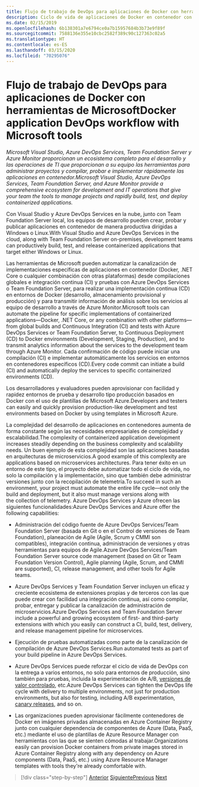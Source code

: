 ```yaml
---
title: Flujo de trabajo de DevOps para aplicaciones de Docker con herramientas de Microsoft
description: Ciclo de vida de aplicaciones de Docker en contenedor con la plataforma de Microsoft y el flujo de trabajo de DevOps con herramientas de Microsoft
ms.date: 02/15/2019
ms.openlocfilehash: 6b138301a7e6794ce0a7b15957684b3b73e9f89f
ms.sourcegitcommit: 7588136e355e10cbc2582f389c90c127363c02a5
ms.translationtype: HT
ms.contentlocale: es-ES
ms.lasthandoff: 03/15/2020
ms.locfileid: "70295076"
---
```

# <a name="docker-application-devops-workflow-with-microsoft-tools"></a><span data-ttu-id="85c1b-103">Flujo de trabajo de DevOps para aplicaciones de Docker con herramientas de Microsoft</span><span class="sxs-lookup"><span data-stu-id="85c1b-103">Docker application DevOps workflow with Microsoft tools</span></span>

<span data-ttu-id="85c1b-104">*Microsoft Visual Studio, Azure DevOps Services, Team Foundation Server y Azure Monitor proporcionan un ecosistema completo para el desarrollo y las operaciones de TI que proporcionan a su equipo las herramientas para administrar proyectos y compilar, probar e implementar rápidamente las aplicaciones en contenedor.*</span><span class="sxs-lookup"><span data-stu-id="85c1b-104">*Microsoft Visual Studio, Azure DevOps Services, Team Foundation Server, and Azure Monitor provide a comprehensive ecosystem for development and IT operations that give your team the tools to manage projects and rapidly build, test, and deploy containerized applications.*</span></span>

<span data-ttu-id="85c1b-105">Con Visual Studio y Azure DevOps Services en la nube, junto con Team Foundation Server local, los equipos de desarrollo pueden crear, probar y publicar aplicaciones en contenedor de manera productiva dirigidas a Windows o Linux.</span><span class="sxs-lookup"><span data-stu-id="85c1b-105">With Visual Studio and Azure DevOps Services in the cloud, along with Team Foundation Server on-premises, development teams can productively build, test, and release containerized applications that target either Windows or Linux.</span></span>

<span data-ttu-id="85c1b-106">Las herramientas de Microsoft pueden automatizar la canalización de implementaciones específicas de aplicaciones en contenedor (Docker, .NET Core o cualquier combinación con otras plataformas) desde compilaciones globales e integración continua (CI) y pruebas con Azure DevOps Services o Team Foundation Server, para realizar una implementación continua (CD) en entornos de Docker (desarrollo, almacenamiento provisional y producción) y para transmitir información de análisis sobre los servicios al equipo de desarrollo a través de Azure Monitor.</span><span class="sxs-lookup"><span data-stu-id="85c1b-106">Microsoft tools can automate the pipeline for specific implementations of containerized applications—Docker, .NET Core, or any combination with other platforms—from global builds and Continuous Integration (CI) and tests with Azure DevOps Services or Team Foundation Server, to Continuous Deployment (CD) to Docker environments (Development, Staging, Production), and to transmit analytics information about the services to the development team through Azure Monitor.</span></span> <span data-ttu-id="85c1b-107">Cada confirmación de código puede iniciar una compilación (CI) e implementar automáticamente los servicios en entornos en contenedores específicos (CD).</span><span class="sxs-lookup"><span data-stu-id="85c1b-107">Every code commit can initiate a build (CI) and automatically deploy the services to specific containerized environments (CD).</span></span>

<span data-ttu-id="85c1b-108">Los desarrolladores y evaluadores pueden aprovisionar con facilidad y rapidez entornos de prueba y desarrollo tipo producción basados en Docker con el uso de plantillas de Microsoft Azure.</span><span class="sxs-lookup"><span data-stu-id="85c1b-108">Developers and testers can easily and quickly provision production-like development and test environments based on Docker by using templates in Microsoft Azure.</span></span>

<span data-ttu-id="85c1b-109">La complejidad del desarrollo de aplicaciones en contenedores aumenta de forma constante según las necesidades empresariales de complejidad y escalabilidad.</span><span class="sxs-lookup"><span data-stu-id="85c1b-109">The complexity of containerized application development increases steadily depending on the business complexity and scalability needs.</span></span> <span data-ttu-id="85c1b-110">Un buen ejemplo de esta complejidad son las aplicaciones basadas en arquitecturas de microservicios.</span><span class="sxs-lookup"><span data-stu-id="85c1b-110">A good example of this complexity are applications based on microservices architectures.</span></span> <span data-ttu-id="85c1b-111">Para tener éxito en un entorno de este tipo, el proyecto debe automatizar todo el ciclo de vida, no solo la compilación y la implementación, sino que también debe administrar versiones junto con la recopilación de telemetría.</span><span class="sxs-lookup"><span data-stu-id="85c1b-111">To succeed in such an environment, your project must automate the entire life cycle—not only the build and deployment, but it also must manage versions along with the collection of telemetry.</span></span> <span data-ttu-id="85c1b-112">Azure DevOps Services y Azure ofrecen las siguientes funcionalidades:</span><span class="sxs-lookup"><span data-stu-id="85c1b-112">Azure DevOps Services and Azure offer the following capabilities:</span></span>

- <span data-ttu-id="85c1b-113">Administración del código fuente de Azure DevOps Services/Team Foundation Server (basada en Git o en el Control de versiones de Team Foundation), planeación de Agile (Agile, Scrum y CMMI son compatibles), integración continua, administración de versiones y otras herramientas para equipos de Agile.</span><span class="sxs-lookup"><span data-stu-id="85c1b-113">Azure DevOps Services/Team Foundation Server source code management (based on Git or Team Foundation Version Control), Agile planning (Agile, Scrum, and CMMI are supported), CI, release management, and other tools for Agile teams.</span></span>

- <span data-ttu-id="85c1b-114">Azure DevOps Services y Team Foundation Server incluyen un eficaz y creciente ecosistema de extensiones propias y de terceros con las que puede crear con facilidad una integración continua, así como compilar, probar, entregar y publicar la canalización de administración de microservicios.</span><span class="sxs-lookup"><span data-stu-id="85c1b-114">Azure DevOps Services and Team Foundation Server include a powerful and growing ecosystem of first- and third-party extensions with which you easily can construct a CI, build, test, delivery, and release management pipeline for microservices.</span></span>

- <span data-ttu-id="85c1b-115">Ejecución de pruebas automatizadas como parte de la canalización de compilación de Azure DevOps Services.</span><span class="sxs-lookup"><span data-stu-id="85c1b-115">Run automated tests as part of your build pipeline in Azure DevOps Services.</span></span>

- <span data-ttu-id="85c1b-116">Azure DevOps Services puede reforzar el ciclo de vida de DevOps con la entrega a varios entornos, no solo para entornos de producción, sino también para pruebas, incluida la experimentación de A/B, [versiones de valor controlado](https://martinfowler.com/bliki/CanaryRelease.html), etc.</span><span class="sxs-lookup"><span data-stu-id="85c1b-116">Azure DevOps Services can tighten the DevOps life cycle with delivery to multiple environments, not just for production environments, but also for testing, including A/B experimentation, [canary releases](https://martinfowler.com/bliki/CanaryRelease.html), and so on.</span></span>

- <span data-ttu-id="85c1b-117">Las organizaciones pueden aprovisionar fácilmente contenedores de Docker en imágenes privadas almacenadas en Azure Container Registry junto con cualquier dependencia de componentes de Azure (Data, PaaS, etc.) mediante el uso de plantillas de Azure Resource Manager con herramientas con las que se sienten cómodas al trabajar.</span><span class="sxs-lookup"><span data-stu-id="85c1b-117">Organizations easily can provision Docker containers from private images stored in Azure Container Registry along with any dependency on Azure components (Data, PaaS, etc.) using Azure Resource Manager templates with tools they're already comfortable with.</span></span>

>[!div class="step-by-step"]
><span data-ttu-id="85c1b-118">[Anterior](../design-develop-containerized-apps/build-aspnet-core-applications-linux-containers-aks-kubernetes.md)
>[Siguiente](docker-application-outer-loop-devops-workflow.md)</span><span class="sxs-lookup"><span data-stu-id="85c1b-118">[Previous](../design-develop-containerized-apps/build-aspnet-core-applications-linux-containers-aks-kubernetes.md)
[Next](docker-application-outer-loop-devops-workflow.md)</span></span>
